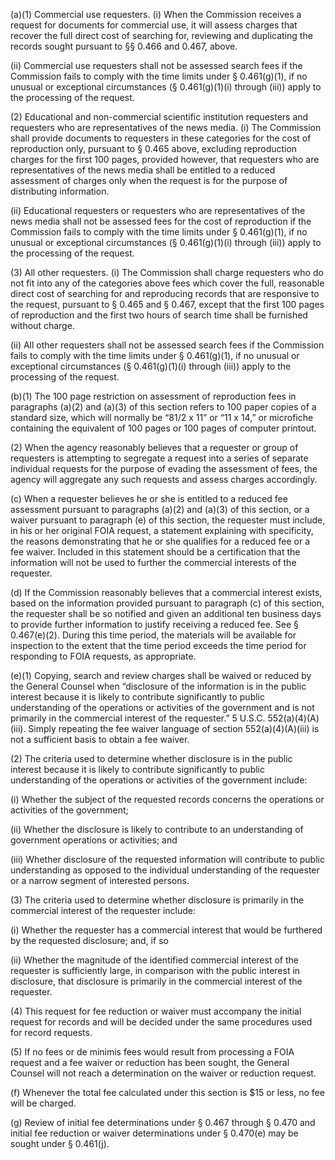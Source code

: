 (a)(1) Commercial use requesters. (i) When the Commission receives a request for documents for commercial use, it will assess charges that recover the full direct cost of searching for, reviewing and duplicating the records sought pursuant to §§ 0.466 and 0.467, above.

(ii) Commercial use requesters shall not be assessed search fees if the Commission fails to comply with the time limits under § 0.461(g)(1), if no unusual or exceptional circumstances (§ 0.461(g)(1)(i) through (iii)) apply to the processing of the request.

(2) Educational and non-commercial scientific institution requesters and requesters who are representatives of the news media. (i) The Commission shall provide documents to requesters in these categories for the cost of reproduction only, pursuant to § 0.465 above, excluding reproduction charges for the first 100 pages, provided however, that requesters who are representatives of the news media shall be entitled to a reduced assessment of charges only when the request is for the purpose of distributing information.

(ii) Educational requesters or requesters who are representatives of the news media shall not be assessed fees for the cost of reproduction if the Commission fails to comply with the time limits under § 0.461(g)(1), if no unusual or exceptional circumstances (§ 0.461(g)(1)(i) through (iii)) apply to the processing of the request.

(3) All other requesters. (i) The Commission shall charge requesters who do not fit into any of the categories above fees which cover the full, reasonable direct cost of searching for and reproducing records that are responsive to the request, pursuant to § 0.465 and § 0.467, except that the first 100 pages of reproduction and the first two hours of search time shall be furnished without charge.

(ii) All other requesters shall not be assessed search fees if the Commission fails to comply with the time limits under § 0.461(g)(1), if no unusual or exceptional circumstances (§ 0.461(g)(1)(i) through (iii)) apply to the processing of the request.

(b)(1) The 100 page restriction on assessment of reproduction fees in paragraphs (a)(2) and (a)(3) of this section refers to 100 paper copies of a standard size, which will normally be “81/2 x 11” or “11 x 14,” or microfiche containing the equivalent of 100 pages or 100 pages of computer printout.

(2) When the agency reasonably believes that a requester or group of requesters is attempting to segregate a request into a series of separate individual requests for the purpose of evading the assessment of fees, the agency will aggregate any such requests and assess charges accordingly.

(c) When a requester believes he or she is entitled to a reduced fee assessment pursuant to paragraphs (a)(2) and (a)(3) of this section, or a waiver pursuant to paragraph (e) of this section, the requester must include, in his or her original FOIA request, a statement explaining with specificity, the reasons demonstrating that he or she qualifies for a reduced fee or a fee waiver. Included in this statement should be a certification that the information will not be used to further the commercial interests of the requester.
                

(d) If the Commission reasonably believes that a commercial interest exists, based on the information provided pursuant to paragraph (c) of this section, the requester shall be so notified and given an additional ten business days to provide further information to justify receiving a reduced fee. See § 0.467(e)(2). During this time period, the materials will be available for inspection to the extent that the time period exceeds the time period for responding to FOIA requests, as appropriate.

(e)(1) Copying, search and review charges shall be waived or reduced by the General Counsel when “disclosure of the information is in the public interest because it is likely to contribute significantly to public understanding of the operations or activities of the government and is not primarily in the commercial interest of the requester.” 5 U.S.C. 552(a)(4)(A)(iii). Simply repeating the fee waiver language of section 552(a)(4)(A)(iii) is not a sufficient basis to obtain a fee waiver.

(2) The criteria used to determine whether disclosure is in the public interest because it is likely to contribute significantly to public understanding of the operations or activities of the government include:

(i) Whether the subject of the requested records concerns the operations or activities of the government;

(ii) Whether the disclosure is likely to contribute to an understanding of government operations or activities; and

(iii) Whether disclosure of the requested information will contribute to public understanding as opposed to the individual understanding of the requester or a narrow segment of interested persons.

(3) The criteria used to determine whether disclosure is primarily in the commercial interest of the requester include:

(i) Whether the requester has a commercial interest that would be furthered by the requested disclosure; and, if so

(ii) Whether the magnitude of the identified commercial interest of the requester is sufficiently large, in comparison with the public interest in disclosure, that disclosure is primarily in the commercial interest of the requester.

(4) This request for fee reduction or waiver must accompany the initial request for records and will be decided under the same procedures used for record requests.

(5) If no fees or de minimis fees would result from processing a FOIA request and a fee waiver or reduction has been sought, the General Counsel will not reach a determination on the waiver or reduction request.

(f) Whenever the total fee calculated under this section is $15 or less, no fee will be charged.

(g) Review of initial fee determinations under § 0.467 through § 0.470 and initial fee reduction or waiver determinations under § 0.470(e) may be sought under § 0.461(j).


